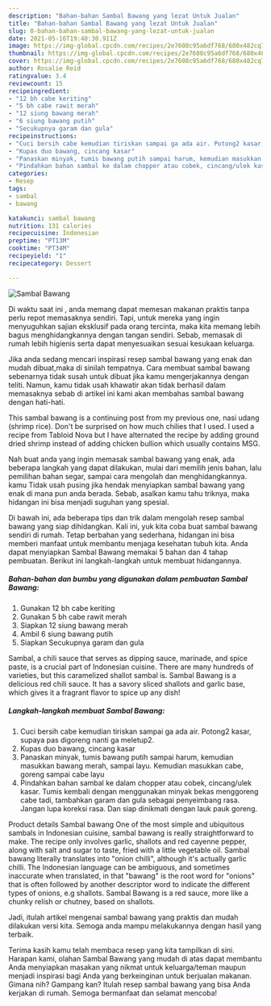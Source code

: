 ```yaml
---
description: "Bahan-bahan Sambal Bawang yang lezat Untuk Jualan"
title: "Bahan-bahan Sambal Bawang yang lezat Untuk Jualan"
slug: 0-bahan-bahan-sambal-bawang-yang-lezat-untuk-jualan
date: 2021-05-16T19:40:30.911Z
image: https://img-global.cpcdn.com/recipes/2e7608c95a6df768/680x482cq70/sambal-bawang-foto-resep-utama.jpg
thumbnail: https://img-global.cpcdn.com/recipes/2e7608c95a6df768/680x482cq70/sambal-bawang-foto-resep-utama.jpg
cover: https://img-global.cpcdn.com/recipes/2e7608c95a6df768/680x482cq70/sambal-bawang-foto-resep-utama.jpg
author: Rosalie Reid
ratingvalue: 3.4
reviewcount: 15
recipeingredient:
- "12 bh cabe keriting"
- "5 bh cabe rawit merah"
- "12 siung bawang merah"
- "6 siung bawang putih"
- "Secukupnya garam dan gula"
recipeinstructions:
- "Cuci bersih cabe kemudian tiriskan sampai ga ada air. Potong2 kasar, supaya pas digoreng nanti ga meletup2."
- "Kupas duo bawang, cincang kasar"
- "Panaskan minyak, tumis bawang putih sampai harum, kemudian masukkan bawang merah, sampai layu. Kemudian masukkan cabe, goreng sampai cabe layu"
- "Pindahkan bahan sambal ke dalam chopper atau cobek, cincang/ulek kasar. Tumis kembali dengan menggunakan minyak bekas menggoreng cabe tadi, tambahkan garam dan gula sebagai penyeimbang rasa. Jangan lupa koreksi rasa. Dan siap dinikmati dengan lauk pauk goreng."
categories:
- Resep
tags:
- sambal
- bawang

katakunci: sambal bawang 
nutrition: 131 calories
recipecuisine: Indonesian
preptime: "PT13M"
cooktime: "PT34M"
recipeyield: "1"
recipecategory: Dessert

---
```



![Sambal Bawang](https://img-global.cpcdn.com/recipes/2e7608c95a6df768/680x482cq70/sambal-bawang-foto-resep-utama.jpg)

Di waktu  saat ini , anda memang dapat memesan makanan praktis tanpa perlu repot memasaknya sendiri. Tapi, untuk mereka yang ingin menyuguhkan sajian eksklusif pada orang tercinta, maka kita memang lebih bagus menghidangkannya dengan tangan sendiri. Sebab, memasak di rumah lebih higienis serta dapat menyesuaikan sesuai kesukaan keluarga.

Jika anda sedang mencari inspirasi resep sambal bawang yang enak dan mudah dibuat,maka di sinilah tempatnya. Cara membuat sambal bawang  sebenarnya tidak susah untuk dibuat jika kamu mengerjakannya dengan teliti. Namun, kamu tidak usah khawatir akan tidak berhasil dalam memasaknya 
sebab di artikel ini kami akan membahas sambal bawang dengan hati-hati.  

This sambal bawang is a continuing post from my previous one, nasi udang (shrimp rice). Don&#39;t be surprised on how much chilies that I used. I used a recipe from Tabloid Nova but I have alternated the recipe by adding ground dried shrimp instead of adding chicken bullion which usually contains MSG.

Nah buat anda yang ingin memasak sambal bawang yang enak, ada beberapa langkah yang dapat dilakukan, mulai dari memilih jenis bahan, lalu pemilihan bahan segar, sampai cara mengolah dan menghidangkannya. kamu Tidak usah pusing jika hendak menyiapkan sambal bawang yang enak di mana pun anda berada. Sebab, asalkan kamu  tahu triknya, maka hidangan ini bisa menjadi suguhan yang spesial.

Di bawah ini, ada beberapa tips dan trik dalam mengolah resep sambal bawang yang siap dihidangkan. Kali ini, yuk kita coba buat sambal bawang sendiri di rumah. Tetap berbahan yang sederhana, hidangan ini bisa memberi manfaat untuk membantu menjaga kesehatan tubuh kita. Anda dapat menyiapkan Sambal Bawang memakai 5 bahan dan 4 tahap pembuatan. Berikut ini langkah-langkah untuk membuat hidangannya.

<!--inarticleads1-->

##### Bahan-bahan dan bumbu yang digunakan dalam pembuatan Sambal Bawang:

1. Gunakan 12 bh cabe keriting
1. Gunakan 5 bh cabe rawit merah
1. Siapkan 12 siung bawang merah
1. Ambil 6 siung bawang putih
1. Siapkan Secukupnya garam dan gula


Sambal, a chili sauce that serves as dipping sauce, marinade, and spice paste, is a crucial part of Indonesian cuisine. There are many hundreds of varieties, but this caramelized shallot sambal is. Sambal Bawang is a delicious red chili sauce. It has a savory sliced shallots and garlic base, which gives it a fragrant flavor to spice up any dish! 

<!--inarticleads2-->

##### Langkah-langkah membuat Sambal Bawang:

1. Cuci bersih cabe kemudian tiriskan sampai ga ada air. Potong2 kasar, supaya pas digoreng nanti ga meletup2.
1. Kupas duo bawang, cincang kasar
1. Panaskan minyak, tumis bawang putih sampai harum, kemudian masukkan bawang merah, sampai layu. Kemudian masukkan cabe, goreng sampai cabe layu
1. Pindahkan bahan sambal ke dalam chopper atau cobek, cincang/ulek kasar. Tumis kembali dengan menggunakan minyak bekas menggoreng cabe tadi, tambahkan garam dan gula sebagai penyeimbang rasa. Jangan lupa koreksi rasa. Dan siap dinikmati dengan lauk pauk goreng.


Product details Sambal bawang One of the most simple and ubiquitous sambals in Indonesian cuisine, sambal bawang is really straightforward to make. The recipe only involves garlic, shallots and red cayenne pepper, along with salt and sugar to taste, fried with a little vegetable oil. Sambal bawang literally translates into &#34;onion chilli&#34;, although it&#39;s actually garlic chilli. The Indonesian language can be ambiguous, and sometimes inaccurate when translated, in that &#34;bawang&#34; is the root word for &#34;onions&#34; that is often followed by another descriptor word to indicate the different types of onions, e.g shallots. Sambal Bawang is a red sauce, more like a chunky relish or chutney, based on shallots. 

Jadi, itulah artikel mengenai  sambal bawang  yang praktis dan mudah dilakukan versi kita. Semoga anda mampu melakukannya dengan hasil yang terbaik. 

Terima kasih kamu telah membaca resep yang kita tampilkan di sini. Harapan kami, olahan  Sambal Bawang yang mudah di atas dapat membantu Anda menyiapkan masakan yang nikmat untuk keluarga/teman maupun menjadi inspirasi bagi Anda yang berkeinginan untuk berjualan makanan. Gimana nih? Gampang kan? Itulah resep sambal bawang yang bisa Anda kerjakan di rumah. Semoga bermanfaat dan selamat mencoba!

